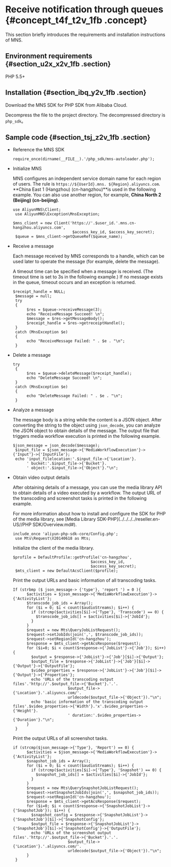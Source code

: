 # Receive notification through queues {#concept_t4f_t2v_1fb .concept}

This section briefly introduces the requirements and installation instructions of MNS.

## Environment requirements {#section_u2x_x2v_1fb .section}

PHP 5.5+

## Installation {#section_ibq_y2v_1fb .section}

Download the MNS SDK for PHP SDK from Alibaba Cloud.

Decompress the file to the project directory. The decompressed directory is `php_sdk`。

## Sample code {#section_tsj_z2v_1fb .section}

-   Reference the MNS SDK

    ```
    require_once(dirname(__FILE__).'/php_sdk/mns-autoloader.php');
    ```

-   Initialize MNS

    MNS configures an independent service domain name for each region of users. The rule is `https://${UserId}.mns. ${Region}.aliyuncs.com`. **China East 1 \(Hangzhou\) \(cn-hangzhou\)**is used in the following example. You can also use another region, for example, **China North 2 \(Beijing\) \(cn-beijing\)**.

    ```
    use AliyunMNS\Client;
     use AliyunMNS\Exception\MnsException;
    ```

    ```
    $mns_client = new Client('https://'.$user_id.'.mns.cn-hangzhou.aliyuncs.com',
                              $access_key_id, $access_key_secret);
     $queue = $mns_client->getQueueRef($queue_name);
    ```

-   Receive a message

    Each message received by MNS corresponds to a handle, which can be used later to operate the message \(for example, delete the message\).

    A timeout time can be specified when a message is received. \(The timeout time is set to 3s in the following example.\) If no message exists in the queue, timeout occurs and an exception is returned.

    ```
    $receipt_handle = NULL;
     $message = null;
     try
     {
          $res = $queue->receiveMessage(3);
          echo "ReceiveMessage Succeed! \n";
          $message = $res->getMessageBody();
          $receipt_handle = $res->getreceiptHandle();
     }
     catch (MnsException $e)
     {
          echo "ReceiveMessage Failed: " . $e . "\n";
     }
    ```

-   Delete a message

    ```
    try
     {
          $res = $queue->deleteMessage($receipt_handle);
          echo "DeleteMessage Succeed! \n";
     }
     catch (MnsException $e)
     {
          echo "DeleteMessage Failed: " . $e . "\n";
     }
    ```

-   Analyze a message

    The message body is a string while the content is a JSON object. After converting the string to the object using `json_decode`, you can analyze the JSON object to obtain details of the message. The output file that triggers media workflow execution is printed in the following example.

    ```
    $json_message = json_decode($message);
     $input_file = $json_message->{'MediaWorkflowExecution'}->{'Input'}->{'InputFile'};
     echo 'input_filelocation:'.$input_file->{'Location'}.
          ' bucket:'.$input_file->{'Bucket'}.
          ' object:'.$input_file->{'Object'}."\n";
    ```

-   Obtain video output details

    After obtaining details of a message, you can use the media library API to obtain details of a video executed by a workflow. The output URL of the transcoding and screenshot tasks is printed in the following example.

    For more information about how to install and configure the SDK for PHP of the media library, see [Media Library SDK-PHP](../../../../reseller.en-US//PHP SDK/Overview.md#).

    ```
    include_once 'aliyun-php-sdk-core/Config.php';
     use Mts\Request\V20140618 as Mts;
    ```

    Initialize the client of the media library.

    ```
    $profile = DefaultProfile::getProfile('cn-hangzhou',
                                      $access_key_id,
                                      $access_key_secret);
     $mts_client = new DefaultAcsClient($profile);
    ```

    Print the output URLs and basic information of all transcoding tasks.

    ```
    If (strbmp ($ json_message-> {'type'}, 'report ') = 0 ){
          $activities = $json_message->{'MediaWorkflowExecution'}->{'ActivityList'};
          $transcode_job_ids = Array();
          for ($i = 0; $i < count($audioStreams); $i++) {
            if (strcmp($activities[$i]->{'Type'}, 'Transcode') == 0) {
              $transcode_job_ids[] = $activities[$i]->{'JobId'};
            }
          }
          $request = new Mts\QueryJobListRequest();
          $request->setJobIds(join(',', $transcode_job_ids));
          $request->setRegionId('cn-hangzhou');
          $response = $mts_client->getAcsResponse($request);
          for ($i=0; $i < count($response->{'JobList'}->{'Job'}); $i++) {
            $output = $response->{'JobList'}->{'Job'}[$i]->{'Output'};
            $output_file = $response->{'JobList'}->{'Job'}[$i]->{'Output'}->{'OutputFile'};
            $video_properties = $response->{'JobList'}->{'Job'}[$i]->{'Output'}->{'Properties'};
            echo 'URLs of the transcoding output files'.'http://'.$output_file->{'Bucket'}.'.'.
                            $output_file->{'Location'}.'.aliyuncs.com/'.
                            urldecode($output_file->{'Object'})."\n";
            echo 'basic information of the transcoding output files'.$video_properties->{'Width'}.'x'.$video_properties->{'Height'}.
                            ' duration:'.$video_properties->{'Duration'}."\n";
          }
     }
    ```

    Print the output URLs of all screenshot tasks.

    ```
    if (strcmp($json_message->{'Type'}, 'Report') == 0) {
          $activities = $json_message->{'MediaWorkflowExecution'}->{'ActivityList'};
          $snapshot_job_ids = Array();
          for ($i = 0; $i < count($audioStreams); $i++) {
            if (strcmp($activities[$i]->{'Type'}, 'Snapshot') == 0) {
              $snapshot_job_ids[] = $activities[$i]->{'JobId'};
            }
          }
          $request = new Mts\QuerySnapshotJobListRequest();
          $request->setSnapshotJobIds(join(',', $snapshot_job_ids));
          $request->setRegionId('cn-hangzhou');
          $response = $mts_client->getAcsResponse($request);
          for ($i=0; $i < count($response->{'SnapshotJobList'}->{'SnapshotJob'}); $i++) {
            $snapshot_config = $response->{'SnapshotJobList'}->{'SnapshotJob'}[$i]->{'SnapshotConfig'};
            $output_file = $response->{'SnapshotJobList'}->{'SnapshotJob'}[$i]->{'SnapshotConfig'}->{'OutputFile'};
            echo 'URLs of the screenshot output files'.'http://'.$output_file->{'Bucket'}.'.'.
                            $output_file->{'Location'}.'.aliyuncs.com/'.
                            urldecode($output_file->{'Object'})."\n";
          }
     }
    ```



